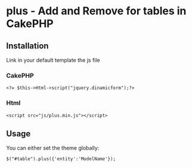 # plus - Add and Remove for tables in CakePHP

## Installation

Link in your default template the js file
### CakePHP
```
<?= $this->Html->script("jquery.dinamicform");?>
```

### Html
```
<script src="js/plus.min.js"></script>
```


## Usage

You can either set the theme globally:

```
$("#table").plus({'entity':'ModelName'});
```


